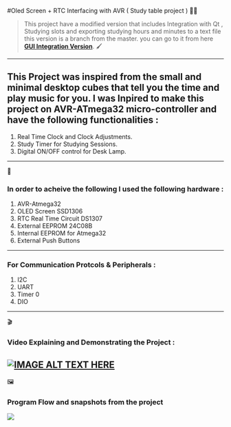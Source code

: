 #Oled Screen + RTC Interfacing with AVR ( Study table project ) :man_technologist:	


>This project have a modified version that includes Integration with Qt , Studying slots and exporting studying hours and minutes to a text file this version is a branch from the master.
> you can go to it from here  **[GUI Integration Version](https://github.com/MonerMo/Oled-Screen-RTC-Interfacing-with-AVR/tree/MasterVersion%2BGUI_Integration)**. :paintbrush:	
---
## This Project was inspired from the small and minimal desktop cubes that tell you the time and play music for you. I was Inpired to make this project on AVR-ATmega32 micro-controller and have the following functionalities :
1) Real Time Clock and Clock Adjustments.
2) Study Timer for Studying Sessions.
3) Digital ON/OFF control for Desk Lamp.
---
:electric_plug:	
### In order to acheive the following I used the following hardware : 
1) AVR-Atmega32
2) OLED Screen SSD1306
3) RTC Real Time Circuit DS1307
4) External EEPROM 24C08B
5) Internal EEPROM for Atmega32
6) External Push Buttons
---

### For Communication Protcols & Peripherals :
1) I2C
2) UART
3) Timer 0
4) DIO
---
:clapper:	
### Video Explaining and Demonstrating the Project :
[![IMAGE ALT TEXT HERE](https://i.imgur.com/rJUULNz.png)](https://youtu.be/L5WNNWhqh4I)
---
:framed_picture:	
### Program Flow and snapshots from the project
![](https://i.imgur.com/HlM1la5.png) 

